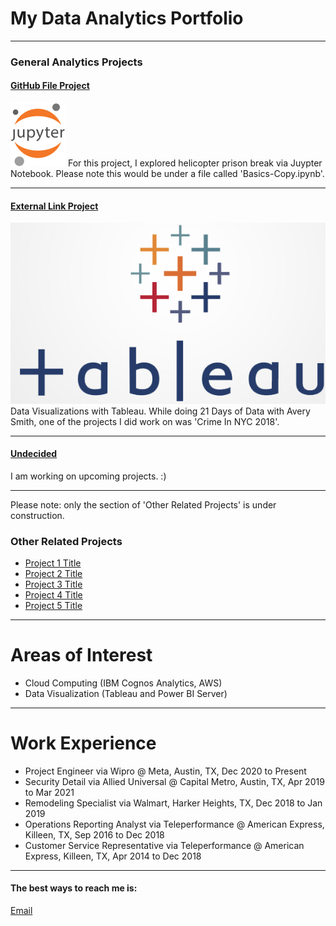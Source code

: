 # My Data Analytics Portfolio

---

### General Analytics Projects

#### [GitHub File Project](https://github.com/jamesjaixp/jamesleung1.github.io/tree/master/files)
[<img src="main-logo.svg"/>](https://github.com/jamesjaixp/jamesleung1.github.io/tree/master/files)
For this project, I explored helicopter prison break via Juypter Notebook. Please note this would be under a file called 'Basics-Copy.ipynb'.

---
#### [External Link Project](https://public.tableau.com/app/profile/james6596)
[<img src="LOGO-TABLEAU-Benchmark.png"/>](https://public.tableau.com/app/profile/james6596)
Data Visualizations with Tableau. While doing 21 Days of Data with Avery Smith, one of the projects I did work on was 'Crime In NYC 2018'.

---

#### [Undecided](/sample_project)
I am working on upcoming projects. :)

---

Please note: only the section of 'Other Related Projects' is under construction.

### Other Related Projects

- [Project 1 Title](http://example.com/)
- [Project 2 Title](http://example.com/)
- [Project 3 Title](http://example.com/)
- [Project 4 Title](http://example.com/)
- [Project 5 Title](http://example.com/)

---

# Areas of Interest

- Cloud Computing (IBM Cognos Analytics, AWS)
- Data Visualization (Tableau and Power BI Server)

---

# Work Experience

- Project Engineer via Wipro @ Meta, Austin, TX, Dec 2020 to Present
- Security Detail via Allied Universal @ Capital Metro, Austin, TX, Apr 2019 to Mar 2021
- Remodeling Specialist via Walmart, Harker Heights, TX, Dec 2018 to Jan 2019
- Operations Reporting Analyst via Teleperformance @ American Express, Killeen, TX, Sep 2016 to Dec 2018
- Customer Service Representative via Teleperformance @ American Express, Killeen, TX, Apr 2014 to Dec 2018

---

#### The best ways to reach me is:

<a href="mailto:james.leung8688@gmail.com">Email</a> 

